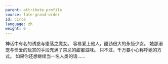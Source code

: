 ```yaml
---
parent: attribute.profile
source: fate-grand-order
id: circe
language: zh
weight: 0
---
```


神话中有名的诱惑与堕落之魔女。
容易爱上他人，醋劲很大的永恒少女。
她那溺宠与怜爱的玩赏的手段充满了禁忌的甜蜜滋味。
只不过，千万要小心称呼她的方式。
如果你还想继续当一名人类的话……
